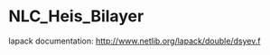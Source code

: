 NLC_Heis_Bilayer
================

lapack documentation:
http://www.netlib.org/lapack/double/dsyev.f
